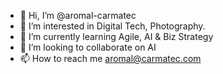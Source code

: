 - 👋 Hi, I’m @aromal-carmatec
- 👀 I’m interested in Digital Tech, Photography.
- 🌱 I’m currently learning Agile, AI & Biz Strategy
- 💞️ I’m looking to collaborate on AI
- 📫 How to reach me aromal@carmatec.com 

<!---
aromal-carmatec/aromal-carmatec is a ✨ special ✨ repository because its `README.md` (this file) appears on your GitHub profile.
You can click the Preview link to take a look at your changes.
--->

